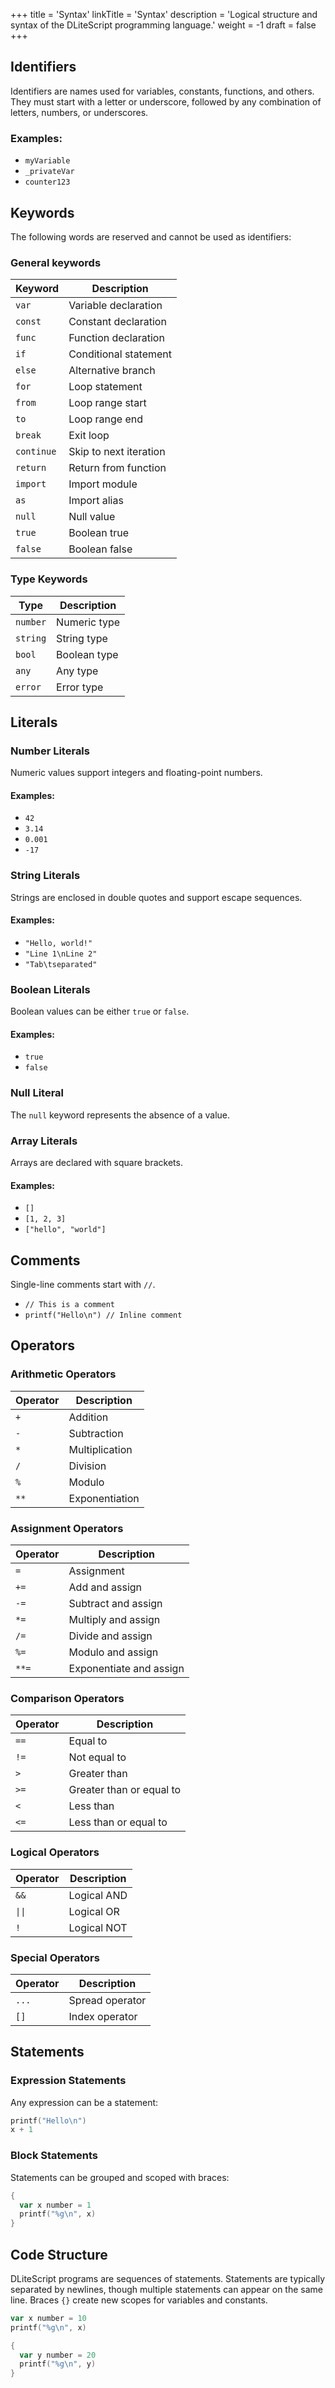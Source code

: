 +++
title = 'Syntax'
linkTitle = 'Syntax'
description = 'Logical structure and syntax of the DLiteScript programming language.'
weight = -1
draft = false
+++

## Identifiers

Identifiers are names used for variables, constants, functions, and others.
They must start with a letter or underscore,
followed by any combination of letters, numbers, or underscores.

### Examples:

- `myVariable`
- `_privateVar`
- `counter123`

## Keywords

The following words are reserved and cannot be used as identifiers:

### General keywords

| Keyword    | Description            |
| ---------- | ---------------------- |
| `var`      | Variable declaration   |
| `const`    | Constant declaration   |
| `func`     | Function declaration   |
| `if`       | Conditional statement  |
| `else`     | Alternative branch     |
| `for`      | Loop statement         |
| `from`     | Loop range start       |
| `to`       | Loop range end         |
| `break`    | Exit loop              |
| `continue` | Skip to next iteration |
| `return`   | Return from function   |
| `import`   | Import module          |
| `as`       | Import alias           |
| `null`     | Null value             |
| `true`     | Boolean true           |
| `false`    | Boolean false          |

### Type Keywords

| Type     | Description  |
| -------- | ------------ |
| `number` | Numeric type |
| `string` | String type  |
| `bool`   | Boolean type |
| `any`    | Any type     |
| `error`  | Error type   |

## Literals

### Number Literals

Numeric values support integers and floating-point numbers.

#### Examples:

- `42`
- `3.14`
- `0.001`
- `-17`

### String Literals

Strings are enclosed in double quotes and support escape sequences.

#### Examples:

- `"Hello, world!"`
- `"Line 1\nLine 2"`
- `"Tab\tseparated"`

### Boolean Literals

Boolean values can be either `true` or `false`.

#### Examples:

- `true`
- `false`

### Null Literal

The `null` keyword represents the absence of a value.

### Array Literals

Arrays are declared with square brackets.

#### Examples:

- `[]`
- `[1, 2, 3]`
- `["hello", "world"]`

## Comments

Single-line comments start with `//`.

- `// This is a comment`
- `printf("Hello\n") // Inline comment`

## Operators

### Arithmetic Operators

| Operator | Description    |
| -------- | -------------- |
| `+`      | Addition       |
| `-`      | Subtraction    |
| `*`      | Multiplication |
| `/`      | Division       |
| `%`      | Modulo         |
| `**`     | Exponentiation |

### Assignment Operators

| Operator | Description             |
| -------- | ----------------------- |
| `=`      | Assignment              |
| `+=`     | Add and assign          |
| `-=`     | Subtract and assign     |
| `*=`     | Multiply and assign     |
| `/=`     | Divide and assign       |
| `%=`     | Modulo and assign       |
| `**=`    | Exponentiate and assign |

### Comparison Operators

| Operator | Description              |
| -------- | ------------------------ |
| `==`     | Equal to                 |
| `!=`     | Not equal to             |
| `>`      | Greater than             |
| `>=`     | Greater than or equal to |
| `<`      | Less than                |
| `<=`     | Less than or equal to    |

### Logical Operators

| Operator | Description |
| -------- | ----------- |
| `&&`     | Logical AND |
| `\|\|`   | Logical OR  |
| `!`      | Logical NOT |

### Special Operators

| Operator | Description                                        |
| -------- | -------------------------------------------------- |
| `...`    | Spread operator  |
| `[]`     | Index operator                      |

## Statements

### Expression Statements

Any expression can be a statement:

```go
printf("Hello\n")
x + 1
```

### Block Statements

Statements can be grouped and scoped with braces:

```go
{
  var x number = 1
  printf("%g\n", x)
}
```

## Code Structure

DLiteScript programs are sequences of statements. Statements are typically separated by newlines, though multiple statements can appear on the same line. Braces `{}` create new scopes for variables and constants.

```go
var x number = 10
printf("%g\n", x)

{
  var y number = 20
  printf("%g\n", y)
}
```

